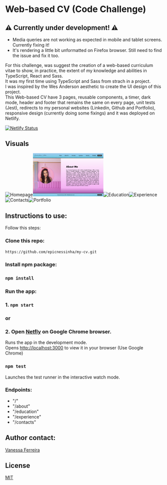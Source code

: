 # Web-based CV (Code Challenge)

##  ⚠️ Currently under development! ⚠️
- Media queries are not working as expected in mobile and tablet screens. Currently fixing it!
- It's rendering a little bit unformatted on Firefox browser. Still need to find the issue and fix it too.

For this challenge, was suggest the creation of a web-based curriculum vitae to show, in practice, the extent of my knowledge and abilities in TypeScript, React and Sass.<br/>
It was my first time using TypeScript and Sass from strach in a project.<br/>
I was inspired by the Wes Anderson aesthetic to create the UI design of this project.<br/>
This Web-based CV have 3 pages, reusable components, a timer, dark mode, header and footer that remains the same on every page, unit tests (Jest), redirects to my personal websites (Linkedin, Github and Portfolio), responsive design (currently doing some fixings) and it was deployed on Netlify.

[![Netlify Status](https://api.netlify.com/api/v1/badges/8cf5e631-0a68-4286-b4d5-c3e021ab4cff/deploy-status)](https://vanessaferreira-cv.netlify.app/) 


## Visuals 

<img src="https://github.com/epicnessinha/my-cv/blob/master/src/assets/img/Homepage.png?raw=true" alt="Homepage" width="45%"/><img src="https://github.com/epicnessinha/my-cv/blob/master/src/assets/img/About%20me.png?raw=true" alt="About" width="45%"/><img src="https://github.com/epicnessinha/my-cv/blob/master/src/assets/img/Education.png?raw=true" alt="Education" width="45%"/><img src="" alt="Experience" width="45%"/><img src="https://github.com/epicnessinha/my-cv/blob/master/src/assets/img/Contacts.png?raw=true" alt="Contacts" width="45%"/><img src="" alt="Portfolio" width="45%"/>

## Instructions to use:

Follow this steps:

### Clone this repo:

`https://github.com/epicnessinha/my-cv.git`

### Install npm package:

### `npm install`

### Run the app:

### 1. `npm start` 
### or
### 2. Open [Netfly](https://githubdiscovery-vanessa.netlify.app/) on Google Chrome browser.

Runs the app in the development mode.\
Opens [http://localhost:3000](http://localhost:3000) to view it in your browser (Use Google Chrome)

### `npm test`

Launches the test runner in the interactive watch mode.

### Endpoints:

- "/"
- "/about"
- "/education"
- "/experience"
- "/contacts"

## Author contact: 

[Vanessa Ferreira](https://www.linkedin.com/in/vanessabio/)


## License
[MIT](https://choosealicense.com/licenses/mit/)








